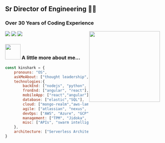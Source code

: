 

## Sr Director of Engineering 👨‍💻
### Over 30 Years of Coding Experience
<img align='right' src="https://media.giphy.com/media/M9gbBd9nbDrOTu1Mqx/giphy.gif" width="230">

[![](https://img.shields.io/badge/LinkedIn-MrSeanH-blue)](https://www.linkedin.com/in/mrseanh/) [![](https://img.shields.io/badge/Resume-Short-orange)](https://kinshark.github.io/kinshark/SeanH_Short.pdf) [![](https://img.shields.io/badge/Resume-Long-red)](https://kinshark.github.io/kinshark/SeanH_Long.pdf)

### <img src="https://media.giphy.com/media/VgCDAzcKvsR6OM0uWg/giphy.gif" width="50"> A little more about me...  

```javascript
const kinshark = {
    pronouns: "OS",
    askMeAbout: ["thought leadership", "scaled agile", "ITIL"],
    technologies:{
        backEnd: ["nodejs", "python", "c#"],
        fronEnd: ["angular", "react"],
        mobileApp: ["react","angular"],
        database: ["elastic","SQL"],
        cloud: ["mongo-realm","aws-lambda"],
        agile: ["atlassian", "nexus", "SAFe 5.1"],
        devOps: ["AWS", "Azure", "GCP", "kubernetes"],
        management: ["TPM", "Jidoka", "Kaizen"],
        misc: ["APIs", "swarm intelligence"]
    },
    architecture: ["Serverless Architecture", "microservices"],
}
```
